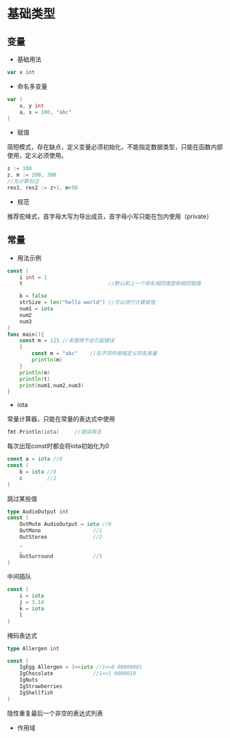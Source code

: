 # 基础类型

## 变量

* 基础用法

```go
var x int
```

* 命名多变量

```go
var (
    x, y int
    a, s = 100, "abc"
)
```

* 赋值

简短模式，存在缺点，定义变量必须初始化，不能指定数据类型，只能在函数内部使用，定义必须使用。

```go
z := 100
z, m := 200, 300
//先计算右边
res1, res2 := z+1, m+50
```

* 规范

推荐驼峰式，首字母大写为导出成员，首字母小写只能在包内使用（private）

## 常量

* 用法示例

```go
const (
    i int = 1
    t                            //默认和上一个命名相同类型和相同赋值

    b = false
    strSize = len("hello world") //可以进行计算赋值
    num1 = iota
    num2
    num3
)
func main(){
    const m = 123 //未使用不会引起错误
    {
        const m = "abc"    //在不同作用域定义同名常量
        println(m)
    }
    println(m)
    println(t)
    print(num1,num2,num3)
}
```

* iota

常量计算器，只能在常量的表达式中使用

```go
fmt.Println(iota)     //错误用法
```

每次出现const时都会将iota初始化为0

```go
const a = iota //0
const (
    b = iota //0
    c        //1
)
```

跳过某些值

```go
type AudioOutput int
const (
    OutMute AudioOutput = iota //0
    OutMono                 //1
    OutStereo               //2
    _
    _
    OutSurround             //5
)
```

中间插队

```go
const (
    i = iota
    j = 3.14
    k = iota
    l
)
```

掩码表达式

```go
type Allergen int

const (
    IgEgg Allergen = 1<<iota //1<<0 00000001
    IgChocolate             //1<<1 0000010
    IgNuts
    IgStrawberries
    IgShellfish
)
```

隐性重复最后一个非空的表达式列表

* 作用域



